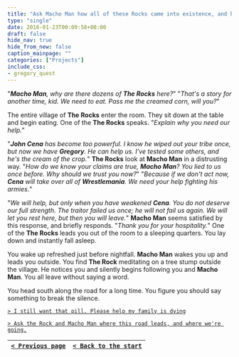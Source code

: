 ```yaml
---
title: "Ask Macho Man how all of these Rocks came into existence, and how all but the one you know have managed to stay in hiding."
type: "single"
date: 2016-01-23T00:09:58+00:00
draft: false
hide_nav: true
hide_from_new: false
caption_mainpage: ""
categories: ["Projects"]
include_css:
- gregory_quest
---
```


"***Macho Man**, why are there dozens of **The Rocks** here?*" "*That's a story for another time, kid. We need to eat. Pass me the creamed corn, will you?*"

The entire village of **The Rocks** enter the room. They sit down at the table and begin eating. One of the **The Rocks** speaks. "*Explain why you need our help.*"

"***John Cena** has become too powerful. I know he wiped out your tribe once, but now we have **Gregory**. He can help us. I've tested some others, and he's the cream of the crop.*" **The Rocks** look at **Macho Man** in a distrusting way. "*How do we know your claims are true, **Macho Man**? You lied to us once before. Why should we trust you now?*" "*Because if we don't act now, **Cena** will take over all of **Wrestlemania**. We need your help fighting his armies.*"

"*We will help, but only when you have weakened **Cena**. You do not deserve our full strength. The traitor failed us once; he will not fail us again. We will let you rest here, but then you will leave.*" **Macho Man** seems satisfied by this response, and briefly responds. "*Thank you for your hospitality.*" One of the **The Rocks** leads you out of the room to a sleeping quarters. You lay down and instantly fall asleep.

You wake up refreshed just before nightfall. **Macho Man** wakes you up and leads you outside. You find **The Rock** meditating on a tree stump outside the village. He notices you and silently begins following you and **Macho Man**. You all leave without saying a word.

You head south along the road for a long time. You figure you should say something to break the silence.

[``> I still want that pill. Please help my family is dying``](../18a)

[``> Ask the Rock and Macho Man where this road leads, and where we're going.``](../19)

|[``< Previous page``](../17)|[``< Back to the start``](../)|
|---|---|